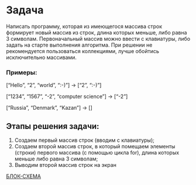 # Задача
Написать программу, которая из имеющегося массива строк формирует новый массив из строк, длина которых меньше, либо равна 3 символам. Первоначальный массив можно ввести с клавиатуры, либо задать на старте выполнения алгоритма. При решении не рекомендуется пользоваться коллекциями, лучше обойтись исключительно массивами.

### Примеры:

[“Hello”, “2”, “world”, “:-)”] → [“2”, “:-)”]

[“1234”, “1567”, “-2”, “computer science”] → [“-2”]

[“Russia”, “Denmark”, “Kazan”] → []


## Этапы решения задачи:
1. Создаем первый массив строк (вводим с клавиатуры);
2. Создаем второй массив строк, в который помещаем элементы (строки) первого массива (с помощью цикла for), длина которых меньше либо равна 3 символам;
3. Выводим второй массив строк на экран

[БЛОК-СХЕМА](Блок-схема.jpg)

